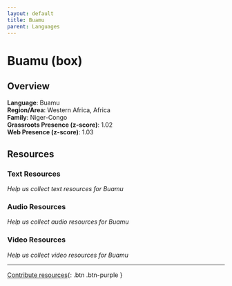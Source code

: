 ```yaml
---
layout: default
title: Buamu
parent: Languages
---
```


# Buamu (box)

## Overview

**Language**: Buamu  
**Region/Area**: Western Africa, Africa  
**Family**: Niger-Congo  
**Grassroots Presence (z-score)**: 1.02  
**Web Presence (z-score)**: 1.03  

## Resources

### Text Resources
*Help us collect text resources for Buamu*

### Audio Resources
*Help us collect audio resources for Buamu*

### Video Resources
*Help us collect video resources for Buamu*

---

[Contribute resources](https://forms.office.com/e/1SfLJx3u1r){: .btn .btn-purple }
